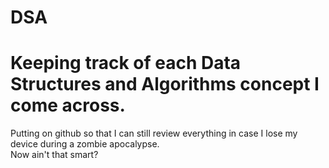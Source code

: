 # DSA
# Keeping track of each Data Structures and Algorithms concept I come across. </br>
Putting on github so that I can still review everything in case I lose my device during a zombie apocalypse. </br>
Now ain't that smart?
